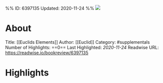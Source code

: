 %%
ID: 6397135
Updated: 2020-11-24
%%
![](https://m.media-amazon.com/images/I/71XIor9TtjL._SY500.jpg)

# About
Title: [[Euclids Elements]]
Author: [[Euclid]]
Category: #supplementals
Number of Highlights: ==0==
Last Highlighted: *2020-11-24*
Readwise URL: https://readwise.io/bookreview/6397135

# Highlights 